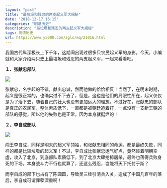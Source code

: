```yaml
---
layout: "post"
title: "最垃圾和残忍的两支起义军大揭秘"
date: "2018-12-17 16:15"
categories: "明清历史"
description: "最垃圾和残忍的两支起义军大揭秘"
tags: 明清历史
url: https://www.y5000.com/zgls/mq/21016.html
---
```






我国古代纵深极长上下千年，这期间出现过很多只农民起义军的身影。今天，小编就和大家介绍两只史上最垃圾和残忍的两支起义军，一起来看看吧。

**１、张献忠部队**

![](https://img.y5000.com/uploads/allimg/170505/0936233302-0.jpg)

张献忠，名字起的不错，献出忠诚，然而他做的恰恰相反！当然了，在明末时期，起义是很正常的，也确实过不下去了，但是，这也是他们的局限性所在，起义仅仅是为了活下去，随着自己的壮大也没有更加远大的理想。不过好在，张献忠的部队是真正的农民军，整体素质低下，一直都是被朝廷追着打，一点没有一支新王朝的部队的感觉，所以他的失败也是正常，因为本身就挺烂的！

**２、李自成部队**

![](https://img.y5000.com/uploads/allimg/170505/0936233X0-1.jpg)

闯王李自成，同样是明末的起义军领袖，和张献忠相同的命运，都是最终失败，同样的都是比较垃圾的起义军！不过，李自成比张献忠运气好点，竟然趁着明朝空虚，攻入了北京，到底部队素质低下，到了北京大肆抢掠屠杀，最终也落得兵败身死的下场。本身战斗力不行也就算了，还这么残忍，岂能将天下托付于斯？

而李自成的部下也占有了陈圆圆，导致吴三桂引清兵入关，造成了中国几百年的落后，李自成可谓罪孽深重啊！
